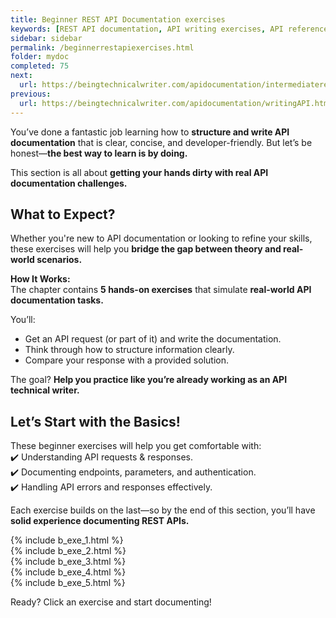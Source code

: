 ```yaml
---
title: Beginner REST API Documentation exercises
keywords: [REST API documentation, API writing exercises, API reference, API documentation practice, API documentation test, API writing test, Technical Writing API exercises, API documentation challenges, API documentation best practices, hands-on API documentation]
sidebar: sidebar
permalink: /beginnerrestapiexercises.html
folder: mydoc
completed: 75
next:
  url: https://beingtechnicalwriter.com/apidocumentation/intermediaterestapiexercises.html
previous:
  url: https://beingtechnicalwriter.com/apidocumentation/writingAPI.html
---
```


You’ve done a fantastic job learning how to **structure and write API documentation** that is clear, concise, and developer-friendly. But let’s be honest—**the best way to learn is by doing.**  

This section is all about **getting your hands dirty with real API documentation challenges.**  

## What to Expect?  
Whether you're new to API documentation or looking to refine your skills, these exercises will help you **bridge the gap between theory and real-world scenarios.**  

**How It Works:**  
The chapter contains **5 hands-on exercises** that simulate **real-world API documentation tasks.**  

You’ll:  
- Get an API request (or part of it) and write the documentation.  
- Think through how to structure information clearly.
- Compare your response with a provided solution.

The goal? **Help you practice like you’re already working as an API technical writer.**  

## Let’s Start with the Basics!  
These beginner exercises will help you get comfortable with:  
✔️ Understanding API requests & responses.  
✔️ Documenting endpoints, parameters, and authentication.  
✔️ Handling API errors and responses effectively. 

<script async src="https://pagead2.googlesyndication.com/pagead/js/adsbygoogle.js?client=ca-pub-7149683584202371"
     crossorigin="anonymous"></script>
<!-- AddTitleOne -->
<ins class="adsbygoogle"
     style="display:block"
     data-ad-client="ca-pub-7149683584202371"
     data-ad-slot="7422872052"
     data-ad-format="auto"
     data-full-width-responsive="true"></ins>
<script>
     (adsbygoogle = window.adsbygoogle || []).push({});
</script>

Each exercise builds on the last—so by the end of this section, you’ll have **solid experience documenting REST APIs.**  

{% include b_exe_1.html %} <br>
{% include b_exe_2.html %} <br>
{% include b_exe_3.html %} <br>
{% include b_exe_4.html %} <br>
{% include b_exe_5.html %}  

Ready? Click an exercise and start documenting!  
